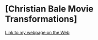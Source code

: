 # [Christian Bale Movie Transformations] 

[Link to my webpage on the Web](https://agarci155.github.io/Christian-Bale-Movie-Transformations/)
